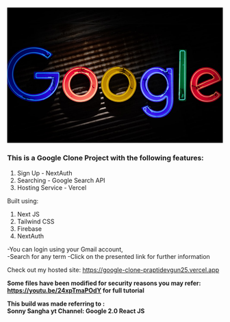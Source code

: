 <p align="center">
  <img src="https://github.com/praptidevgun25/Google-Clone-Project/blob/b2934e6d56b27c4210a511ec914bef28aa7c3caa/photo-1573804633927-bfcbcd909acd.jfif" />
</p>

### This is a Google Clone Project with the following features:

1. Sign Up - NextAuth  
2. Searching - Google Search API  
3. Hosting Service - Vercel  

Built using:  
1. Next JS  
2. Tailwind CSS  
3. Firebase  
4. NextAuth
  
  
-You can login using your Gmail account,  
-Search for any term 
-Click on the presented link for further information

Check out my hosted site: https://google-clone-praptidevgun25.vercel.app
  
**Some files have been modified for security reasons 
you may refer: https://youtu.be/24xpTmaPOdY for full tutorial**  

**This build was made referring to :  
Sonny Sangha yt Channel: Google 2.0 React JS**
